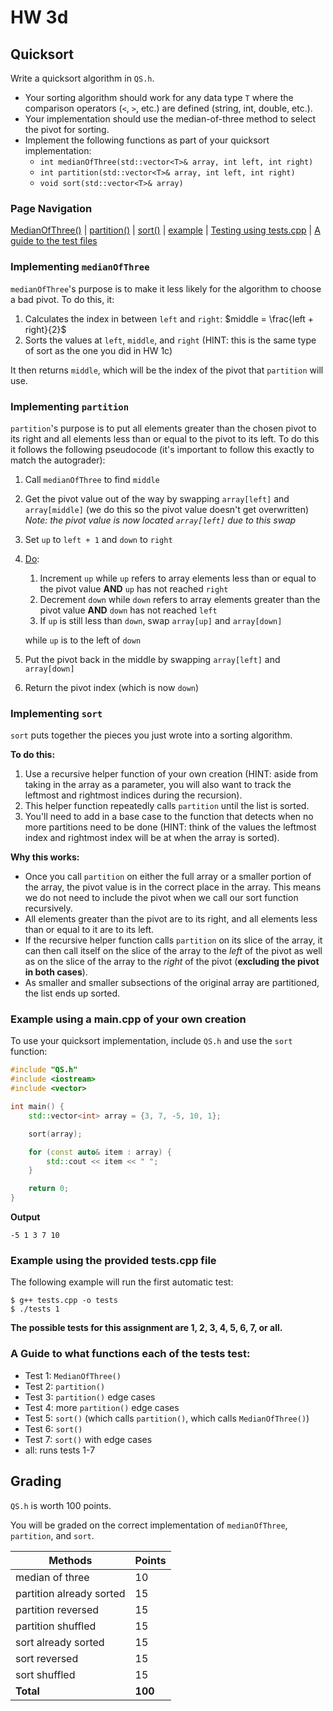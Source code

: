# HW 3d

## Quicksort

Write a quicksort algorithm in `QS.h`.

- Your sorting algorithm should work for any data type `T` where the comparison operators (`<`, `>`, etc.) are defined (string, int, double, etc.).
- Your implementation should use the median-of-three method to select the pivot for sorting.
- Implement the following functions as part of your quicksort implementation:
  - `int medianOfThree(std::vector<T>& array, int left, int right)`
  - `int partition(std::vector<T>& array, int left, int right)`
  - `void sort(std::vector<T>& array)`

### Page Navigation
[MedianOfThree()](#implementing-medianofthree) | [partition()](#implementing-partition) | [sort()](#implementing-sort) | [example](#example-using-a-maincpp-of-your-own-creation) | [Testing using tests.cpp](#example-using-the-provided-testscpp-file) | [A guide to the test files](#a-guide-to-what-functions-each-of-the-tests-test)

### Implementing `medianOfThree`

`medianOfThree`'s purpose is to make it less likely for the algorithm to choose
a bad pivot. To do this, it:

1. Calculates the index in between `left` and `right`:
   $middle = \frac{left + right}{2}$
2. Sorts the values at `left`, `middle`, and `right` (HINT: this is the same type of sort as the one you did in HW 1c)

It then returns `middle`, which will be the index of the pivot that `partition`
will use.

### Implementing `partition`

`partition`'s purpose is to put all elements greater than the chosen pivot to
its right and all elements less than or equal to the pivot to its left. To do
this it follows the following pseudocode (it's important to follow this exactly
to match the autograder):

1. Call `medianOfThree` to find `middle`
2. Get the pivot value out of the way by swapping `array[left]` and `array[middle]` (we do this so the pivot value doesn't get overwritten)
   *Note: the pivot value is now located `array[left]` due to this swap*
3. Set `up` to `left + 1` and `down` to `right`
4. [Do](ttps://www.w3schools.com/cpp/cpp_do_while_loop.asp):
   1. Increment `up` while `up` refers to array elements less than or equal to the
      pivot value **AND** `up` has not reached `right`
   2. Decrement `down` while `down` refers to array elements greater than the pivot value **AND** `down` has not reached `left`
   3. If `up` is still less than `down`, swap `array[up]` and `array[down]`
   
   while `up` is to the left of `down`
5. Put the pivot back in the middle by swapping `array[left]` and `array[down]`
6. Return the pivot index (which is now `down`)

### Implementing `sort`

`sort` puts together the pieces you just wrote into a sorting
algorithm.

**To do this:**
1. Use a recursive helper function of your own creation (HINT: aside from taking in the array as a parameter, you will also want to track the leftmost and rightmost indices during the recursion). 
2. This helper function repeatedly calls `partition` until
the list is sorted.
3. You'll need to add in a base case to the function that detects when no more partitions need to be done (HINT: think of the values the leftmost index and rightmost index will be at when the array is sorted).

**Why this works:** 
* Once you call `partition` on either
the full array or a smaller portion of the array, the pivot value is in the
correct place in the array. This means we do not need to include the pivot when we call our sort function recursively.
* All elements greater than the pivot
are to its right, and all elements less than or equal to it are to its left.
* If the recursive helper function calls `partition` on its slice of the
array, it can then call itself on the slice of the array to the *left* of the
pivot as well as on the slice of the array to the *right* of the pivot (**excluding the pivot in both cases**).
* As smaller and smaller subsections of the original array are
partitioned, the list ends up sorted. 

### Example using a main.cpp of your own creation

To use your quicksort implementation, include `QS.h` and use the `sort` function:

```cpp
#include "QS.h"
#include <iostream>
#include <vector>

int main() {
    std::vector<int> array = {3, 7, -5, 10, 1};

    sort(array);

    for (const auto& item : array) {
        std::cout << item << " ";
    }

    return 0;
}
```

**Output**
```
-5 1 3 7 10
```

### Example using the provided tests.cpp file

The following example will run the first automatic test:
```
$ g++ tests.cpp -o tests
$ ./tests 1
```
**The possible tests for this assignment are 1, 2, 3, 4, 5, 6, 7, or all.**

### A Guide to what functions each of the tests test:
* Test 1: `MedianOfThree()`
* Test 2: `partition()`
* Test 3: `partition()` edge cases
* Test 4: more `partition()` edge cases
* Test 5: `sort()` (which calls `partition()`, which calls `MedianOfThree()`)
* Test 6: `sort()`
* Test 7: `sort()` with edge cases
* all: runs tests 1-7

## Grading

`QS.h` is worth 100 points.

You will be graded on the correct implementation of `medianOfThree`, `partition`, and `sort`.

| Methods                  | Points   |
|--------------------------|----------|
| median of three          | 10       |
| partition already sorted | 15       |
| partition reversed       | 15       |
| partition shuffled       | 15       |
| sort already sorted      | 15       |
| sort reversed            | 15       |
| sort shuffled            | 15       |
| **Total**                | **100**  |